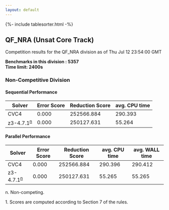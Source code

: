 ```yaml
---
layout: default
---
```

{%- include tablesorter.html -%}

##  QF_NRA (Unsat Core Track)

Competition results for the QF_NRA division as of Thu Jul 12 23:54:00 GMT

**Benchmarks in this division : 5357  
Time limit: 2400s** 

###  Non-Competitive Division 
#### Sequential Performance

<table id="sequential" class="result sorted">
<thead><tr class="center">
  <th>Solver</th>
  <th>Error Score</th>
  <th>Reduction Score</th>
  <th>avg. CPU time</th>
</tr></thead><tr>
<td>CVC4</td>
<td>0.000</td><td>252566.884</td><td>290.393</td><tr>
<td>z3-4.7.1<SUP><a href="#fn">n</a></SUP></td>
<td>0.000</td><td>250127.631</td><td>55.264</td></tr></table>

#### Parallel Performance

<table id="parallel" class="result sorted">
<thead><tr class="center">
  <th>Solver</th>
  <th>Error Score</th>
  <th>Reduction Score</th>
  <th>avg. CPU time</th>
  <th>avg. WALL time</th>
</tr></thead><tr>
<td>CVC4</td>
<td>0.000</td><td>252566.884</td><td>290.396</td><td>290.412</td></tr><tr>
<td>z3-4.7.1<SUP><a href="#fn">n</a></SUP></td>
<td>0.000</td><td>250127.631</td><td>55.265</td><td>55.265</td></tr></table>
 <span id="fn"> n. Non-competing. </span>

 <span id="fn1"> 1. Scores are computed according to Section 7 of the rules. </span>


